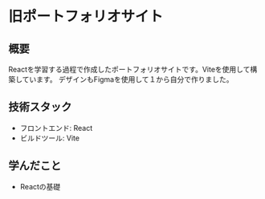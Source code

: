 # 旧ポートフォリオサイト

## 概要
Reactを学習する過程で作成したポートフォリオサイトです。Viteを使用して構築しています。
デザインもFigmaを使用して１から自分で作りました。

## 技術スタック
- フロントエンド: React
- ビルドツール: Vite

## 学んだこと
- Reactの基礎

